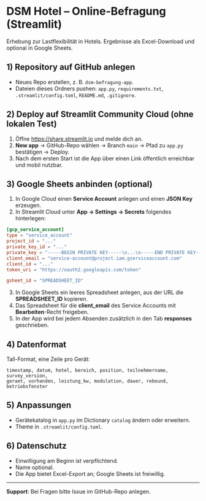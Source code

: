 # DSM Hotel – Online-Befragung (Streamlit)

Erhebung zur Lastflexibilität in Hotels. Ergebnisse als Excel-Download und optional in Google Sheets.

## 1) Repository auf GitHub anlegen
- Neues Repo erstellen, z. B. `dsm-befragung-app`.
- Dateien dieses Ordners pushen: `app.py`, `requirements.txt`, `.streamlit/config.toml`, `README.md`, `.gitignore`.

## 2) Deploy auf Streamlit Community Cloud (ohne lokalen Test)
1. Öffne https://share.streamlit.io und melde dich an.
2. **New app** → GitHub-Repo wählen → Branch `main` → Pfad zu `app.py` bestätigen → Deploy.
3. Nach dem ersten Start ist die App über einen Link öffentlich erreichbar und mobil nutzbar.

## 3) Google Sheets anbinden (optional)
1. In Google Cloud einen **Service Account** anlegen und einen **JSON Key** erzeugen.
2. In Streamlit Cloud unter **App → Settings → Secrets** folgendes hinterlegen:

```toml
[gcp_service_account]
type = "service_account"
project_id = "..."
private_key_id = "..."
private_key = "-----BEGIN PRIVATE KEY-----\n...\n-----END PRIVATE KEY-----\n"
client_email = "service-account@project.iam.gserviceaccount.com"
client_id = "..."
token_uri = "https://oauth2.googleapis.com/token"

gsheet_id = "SPREADSHEET_ID"
```

3. In Google Sheets ein leeres Spreadsheet anlegen, aus der URL die **SPREADSHEET_ID** kopieren.
4. Das Spreadsheet für die **client_email** des Service Accounts mit **Bearbeiten**-Recht freigeben.
5. In der App wird bei jedem Absenden zusätzlich in den Tab **responses** geschrieben.

## 4) Datenformat
Tall-Format, eine Zeile pro Gerät:
```
timestamp, datum, hotel, bereich, position, teilnehmername, survey_version,
geraet, vorhanden, leistung_kw, modulation, dauer, rebound, betriebsfenster
```

## 5) Anpassungen
- Gerätekatalog in `app.py` im Dictionary `catalog` ändern oder erweitern.
- Theme in `.streamlit/config.toml`.

## 6) Datenschutz
- Einwilligung am Beginn ist verpflichtend.
- Name optional.
- Die App bietet Excel-Export an; Google Sheets ist freiwillig.

---

**Support**: Bei Fragen bitte Issue im GitHub-Repo anlegen.
